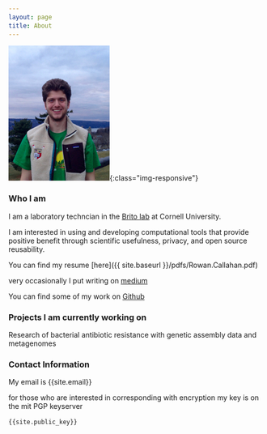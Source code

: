 ```yaml
---
layout: page
title: About
---
```

![profile](/assets/RowanCallahanHeadshot2.jpg){:class="img-responsive"}

### Who I am 
I am a laboratory techncian in the [Brito lab](https://www.britolab.org/people) at Cornell University.

I am interested in using and developing computational tools that provide positive benefit through scientific usefulness, privacy, and open source reusability.

You can find my resume [here]({{ site.baseurl }}/pdfs/Rowan.Callahan.pdf)

very occasionally I put  writing on [medium](https://medium.com/@rowancallahan)

You can find some of my work on [Github](https://github.com/rowancallahan)


### Projects I am currently working on

Research of bacterial antibiotic resistance with genetic assembly data and metagenomes


### Contact Information  

My email is {{site.email}}

for those who are interested in corresponding with encryption my key is on the mit PGP keyserver
```
{{site.public_key}}

```


